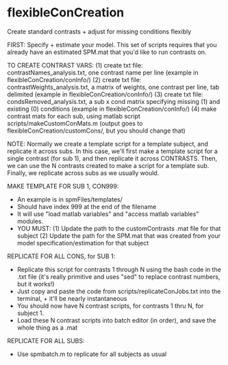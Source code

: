 # flexibleConCreation
Create standard contrasts + adjust for missing conditions flexibly

FIRST:
Specify + estimate your model. 
This set of scripts requires that you already have an estimated SPM.mat that you'd like to run contrasts on.

TO CREATE CONTRAST VARS:
(1) create txt file: contrastNames_analysis.txt, one contrast name per line (example in flexibleConCreation/conInfo/)
(2) create txt file: contrastWeights_analysis.txt, a matrix of weights, one contrast per line, tab delimited (example in flexibleConCreation/conInfo/)
(3) create txt file: condsRemoved_analysis.txt, a sub x cond matrix specifying missing (1) and existing (0) conditions (example in flexibleConCreation/conInfo/)
(4) make contrast mats for each sub, using matlab script scripts/makeCustomConMats.m (output goes to flexibleConCreation/customCons/, but you should change that)

NOTE:
Normally we create a template script for a template subject, and replicate it across subs.
In this case, we'll first make a template script for a single contrast (for sub 1), and then replicate it across CONTRASTS.
Then, we can use the N contrasts created to make a script for a template sub.
Finally, we replicate across subs as we usually would.

MAKE TEMPLATE FOR SUB 1, CON999:
- An example is in spmFiles/templates/
- Should have index 999 at the end of the filename
- It will use "load matlab variables" and "access matlab variables" modules.
- YOU MUST:
(1) Update the path to the customContrasts .mat file for that subject
(2) Update the path for the SPM.mat that was created from your model specification/estimation for that subject

REPLICATE FOR ALL CONS, for SUB 1:
- Replicate this script for contrasts 1 through N using the bash code in the .txt file (it's really primitive and uses "sed" to replace contrast numbers, but it works!)
- Just copy and paste the code from scripts/replicateConJobs.txt into the terminal, + it'll be nearly instantaneous
- You should now have N contrast scripts, for contrasts 1 thru N, for subject 1.
- Load these N contrast scripts into batch editor (in order), and save the whole thing as a .mat

REPLICATE FOR ALL SUBS:
- Use spmbatch.m to replicate for all subjects as usual